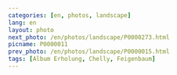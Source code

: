 ```yaml
---
categories: [en, photos, landscape]
lang: en
layout: photo
next_photo: /en/photos/landscape/P0000273.html
picname: P0000011
prev_photo: /en/photos/landscape/P0000015.html
tags: [Album Erholung, Chelly, Feigenbaum]
---
```

